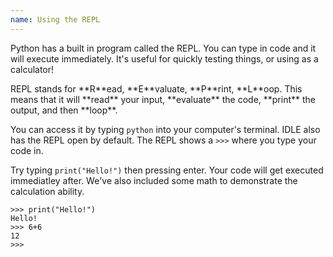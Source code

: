 ```yaml
---
name: Using the REPL
---
```


Python has a built in program called the REPL. You can type in code and it will execute immediately. It's useful for quickly testing things, or using as a calculator!

<div class="alert alert-primary" markdown="true">
REPL stands for **R**ead, **E**valuate, **P**rint, **L**oop. This means that it will **read** your input, **evaluate** the code, **print** the output, and then **loop**.
</div>

You can access it by typing `python` into your computer's terminal. IDLE also has the REPL open by default. The REPL shows a `>>>` where you type your code in.

Try typing `print("Hello!")` then pressing enter. Your code will get executed immediatley after. We've also included some math to demonstrate the calculation ability.
```python-repl
>>> print("Hello!")
Hello!
>>> 6+6
12
>>>
```